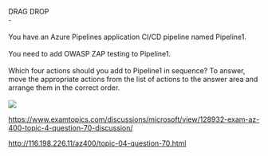 DRAG DROP<br/> -<br/><br/>You have an Azure Pipelines application CI/CD pipeline named Pipeline1.<br/><br/>You need to add OWASP ZAP testing to Pipeline1.<br/><br/>Which four actions should you add to Pipeline1 in sequence? To answer, move the appropriate actions from the list of actions to the answer area and arrange them in the correct order.<br/><br/><img src="https://img.examtopics.com/az-400/image94.png"/><p><a href="https://www.examtopics.com/discussions/microsoft/view/128932-exam-az-400-topic-4-question-70-discussion/">https://www.examtopics.com/discussions/microsoft/view/128932-exam-az-400-topic-4-question-70-discussion/</a></p><p><a href="http://116.198.226.11/az400/topic-04-question-70.html">http://116.198.226.11/az400/topic-04-question-70.html</a></p><script src="https://giscus.app/client.js"                    data-repo="azsamples/az204"                    data-repo-id="R_kgDOMRXzDQ"                    data-category="General"                    data-category-id="DIC_kwDOMRXzDc4Cgi27"                    data-mapping="pathname"                    data-strict="1"                    data-reactions-enabled="0"                    data-emit-metadata="0"                    data-input-position="bottom"                    data-theme="preferred_color_scheme"                    data-lang="en"                    crossorigin="anonymous"                    async>                    </script>